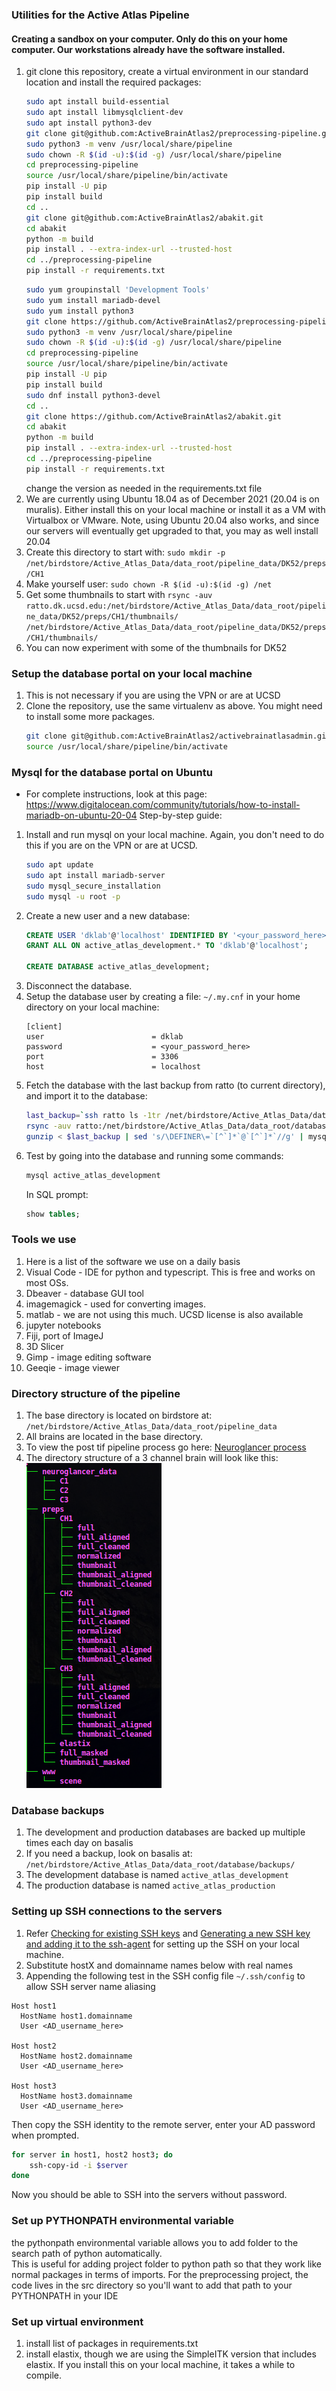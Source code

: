 
### Utilities for the Active Atlas Pipeline
#### Creating a sandbox on your computer. Only do this on your home computer. Our workstations already have the software installed.
1. git clone this repository, create a virtual environment in our standard location 
and install the required packages:
    ```bash
    sudo apt install build-essential
    sudo apt install libmysqlclient-dev
    sudo apt install python3-dev
    git clone git@github.com:ActiveBrainAtlas2/preprocessing-pipeline.git
    sudo python3 -m venv /usr/local/share/pipeline
    sudo chown -R $(id -u):$(id -g) /usr/local/share/pipeline
    cd preprocessing-pipeline
    source /usr/local/share/pipeline/bin/activate
    pip install -U pip
    pip install build
    cd ..
    git clone git@github.com:ActiveBrainAtlas2/abakit.git
    cd abakit
    python -m build
    pip install . --extra-index-url --trusted-host
    cd ../preprocessing-pipeline
    pip install -r requirements.txt
    ```
    ```bash
    sudo yum groupinstall 'Development Tools'
    sudo yum install mariadb-devel
    sudo yum install python3
    git clone https://github.com/ActiveBrainAtlas2/preprocessing-pipeline.git
    sudo python3 -m venv /usr/local/share/pipeline
    sudo chown -R $(id -u):$(id -g) /usr/local/share/pipeline
    cd preprocessing-pipeline
    source /usr/local/share/pipeline/bin/activate
    pip install -U pip
    pip install build
    sudo dnf install python3-devel
    cd ..
    git clone https://github.com/ActiveBrainAtlas2/abakit.git
    cd abakit
    python -m build
    pip install . --extra-index-url --trusted-host
    cd ../preprocessing-pipeline
    pip install -r requirements.txt
    ```    
    change the version as needed in the requirements.txt file
1. We are currently using Ubuntu 18.04 as of December 2021 (20.04 is on muralis). Either install this 
on your local machine or install it as a VM with Virtualbox or VMware. Note, using Ubuntu 20.04 also works, 
and since our servers will eventually get upgraded to that, you may as well install 20.04 
1. Create this directory to start with: `sudo mkdir -p /net/birdstore/Active_Atlas_Data/data_root/pipeline_data/DK52/preps/CH1` 
1. Make yourself user: `sudo chown -R $(id -u):$(id -g) /net`
1. Get some thumbnails to start with 
`rsync -auv ratto.dk.ucsd.edu:/net/birdstore/Active_Atlas_Data/data_root/pipeline_data/DK52/preps/CH1/thumbnails/ 
/net/birdstore/Active_Atlas_Data/data_root/pipeline_data/DK52/preps/CH1/thumbnails/`
1. You can now experiment with some of the thumbnails for DK52
### Setup the database portal on your local machine
1. This is not necessary if you are using the VPN or are at UCSD
1. Clone the repository, use the same virtualenv as above. You might need to install some more packages.
    ```bash
    git clone git@github.com:ActiveBrainAtlas2/activebrainatlasadmin.git
    source /usr/local/share/pipeline/bin/activate
    ```
### Mysql for the database portal on Ubuntu
- For complete instructions, look at this page: https://www.digitalocean.com/community/tutorials/how-to-install-mariadb-on-ubuntu-20-04
Step-by-step guide:
1. Install and run mysql on your local machine. Again, you don't need to do this if you are on the VPN or are at UCSD.
    ```bash
    sudo apt update
    sudo apt install mariadb-server
    sudo mysql_secure_installation
    sudo mysql -u root -p
    ```
1. Create a new user and a new database:
    ```SQL
    CREATE USER 'dklab'@'localhost' IDENTIFIED BY '<your_password_here>';
    GRANT ALL ON active_atlas_development.* TO 'dklab'@'localhost';
    
    CREATE DATABASE active_atlas_development;
    ```
1. Disconnect the database.
1. Setup the database user by creating a file: `~/.my.cnf` in your home directory on your local machine:
    ```
    [client]
    user                        = dklab
    password                    = <your_password_here>
    port                        = 3306
    host                        = localhost
    ```
1. Fetch the database with the last backup from ratto (to current directory), and import it to the database:
    ```bash
    last_backup=`ssh ratto ls -1tr /net/birdstore/Active_Atlas_Data/data_root/database/backups/ | tail -1`
    rsync -auv ratto:/net/birdstore/Active_Atlas_Data/data_root/database/backups/$last_backup ./
    gunzip < $last_backup | sed 's/\DEFINER\=`[^`]*`@`[^`]*`//g' | mysql active_atlas_development
    ```
1. Test by going into the database and running some commands:
    ```bash
    mysql active_atlas_development
    ```
    In SQL prompt:
    ```SQL
    show tables;
    ```

### Tools we use
1. Here is a list of the software we use on a daily basis
1. Visual Code - IDE for python and typescript. This is free and works on most OSs.
1. Dbeaver - database GUI tool
1. imagemagick - used for converting images.
1. matlab - we are not using this much. UCSD license is also available
1. jupyter notebooks
1. Fiji, port of ImageJ
1. 3D Slicer 
1. Gimp - image editing software
1. Geeqie - image viewer


### Directory structure of the pipeline
1. The base directory is located on birdstore at: `/net/birdstore/Active_Atlas_Data/data_root/pipeline_data`
2. All brains are located in the base directory.
3. To view the post tif pipeline process go here: [Neuroglancer process](PROCESS.md)
4. The directory structure of a 3 channel brain will look like this:
![MD589](./docs/images/MD589.tree.png)


### Database backups
1. The development and production databases are backed up multiple times each day on basalis
1. If you need a backup, look on basalis at: `/net/birdstore/Active_Atlas_Data/data_root/database/backups/`
1. The development database is named `active_atlas_development`
1. The production database is named `active_atlas_production`
### Setting up SSH connections to the servers
1. Refer [Checking for existing SSH keys](https://docs.github.com/en/free-pro-team@latest/github/authenticating-to-github/checking-for-existing-ssh-keys) and [Generating a new SSH key and adding it to the ssh-agent](https://docs.github.com/en/enterprise-server@2.19/github/authenticating-to-github/generating-a-new-ssh-key-and-adding-it-to-the-ssh-agent) for setting up the SSH on your local machine.
1. Substitute hostX and domainname names below with real names
1. Appending the following test in the SSH config file `~/.ssh/config` to allow SSH server name aliasing
```
Host host1
  HostName host1.domainname
  User <AD_username_here>

Host host2
  HostName host2.domainname
  User <AD_username_here>

Host host3
  HostName host3.domainname
  User <AD_username_here>
```

Then copy the SSH identity to the remote server, enter your AD password when prompted.
```bash
for server in host1, host2 host3; do
    ssh-copy-id -i $server
done
```

Now you should be able to SSH into the servers without password.

### Set up PYTHONPATH environmental variable

the pythonpath environmental variable allows you to add folder to the search path of python automatically.  
This is useful for adding project folder to python path so that they work like normal packages in terms of imports.
For the preprocessing project, the code lives in the src directory so you'll want to add that
path to your PYTHONPATH in your IDE
### Set up virtual environment

1. install list of packages in requirements.txt
2. install elastix, though we are using the SimpleITK version that includes elastix.
If you install this on your local machine, it takes a while to compile.

